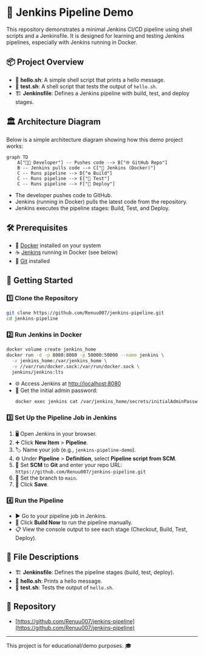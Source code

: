 # 🚀 Jenkins Pipeline Demo

This repository demonstrates a minimal Jenkins CI/CD pipeline using shell scripts and a Jenkinsfile. It is designed for learning and testing Jenkins pipelines, especially with Jenkins running in Docker.

## 📦 Project Overview

- 📝 **hello.sh**: A simple shell script that prints a hello message.
- 🧪 **test.sh**: A shell script that tests the output of `hello.sh`.
- 🏗️ **Jenkinsfile**: Defines a Jenkins pipeline with build, test, and deploy stages.

## 🏛️ Architecture Diagram

Below is a simple architecture diagram showing how this demo project works:

```mermaid
graph TD
    A["👩‍💻 Developer"] -- Pushes code --> B["🌐 GitHub Repo"]
    B -- Jenkins pulls code --> C["🐳 Jenkins (Docker)"]
    C -- Runs pipeline --> D["⚙️ Build"]
    C -- Runs pipeline --> E["🧪 Test"]
    C -- Runs pipeline --> F["🚀 Deploy"]
```

- The developer pushes code to GitHub.
- Jenkins (running in Docker) pulls the latest code from the repository.
- Jenkins executes the pipeline stages: Build, Test, and Deploy.

## 🛠️ Prerequisites

- 🐳 [Docker](https://www.docker.com/get-started) installed on your system
- ☕ [Jenkins](https://www.jenkins.io/) running in Docker (see below)
- 🐙 [Git](https://git-scm.com/) installed

## 🚦 Getting Started

### 1️⃣ Clone the Repository

```sh
git clone https://github.com/Renuu007/jenkins-pipeline.git
cd jenkins-pipeline
```

### 2️⃣ Run Jenkins in Docker

```sh
docker volume create jenkins_home
docker run -d -p 8080:8080 -p 50000:50000 --name jenkins \
  -v jenkins_home:/var/jenkins_home \
  -v //var/run/docker.sock:/var/run/docker.sock \
  jenkins/jenkins:lts
```

- 🌐 Access Jenkins at [http://localhost:8080](http://localhost:8080)
- 🔑 Get the initial admin password:
  ```sh
  docker exec jenkins cat /var/jenkins_home/secrets/initialAdminPassword
  ```

### 3️⃣ Set Up the Pipeline Job in Jenkins

1. 🖥️ Open Jenkins in your browser.
2. ➕ Click **New Item** > **Pipeline**.
3. 🏷️ Name your job (e.g., `jenkins-pipeline-demo`).
4. ⚙️ Under **Pipeline** > **Definition**, select **Pipeline script from SCM**.
5. 🔗 Set **SCM** to **Git** and enter your repo URL: `https://github.com/Renuu007/jenkins-pipeline.git`
6. 🌿 Set the branch to `main`.
7. 💾 Click **Save**.

### 4️⃣ Run the Pipeline

- ▶️ Go to your pipeline job in Jenkins.
- 🏃 Click **Build Now** to run the pipeline manually.
- 📋 View the console output to see each stage (Checkout, Build, Test, Deploy).

## 📁 File Descriptions

- 🏗️ **Jenkinsfile**: Defines the pipeline stages (build, test, deploy).
- 📝 **hello.sh**: Prints a hello message.
- 🧪 **test.sh**: Tests the output of `hello.sh`.

## 🔗 Repository

- [https://github.com/Renuu007/jenkins-pipeline](https://github.com/Renuu007/jenkins-pipeline)

---

This project is for educational/demo purposes. 🎓


